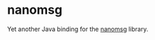 nanomsg
=======

Yet another Java binding for the [nanomsg][1] library.


[1]: http://nanomsg.org/                          "nanomsg"
